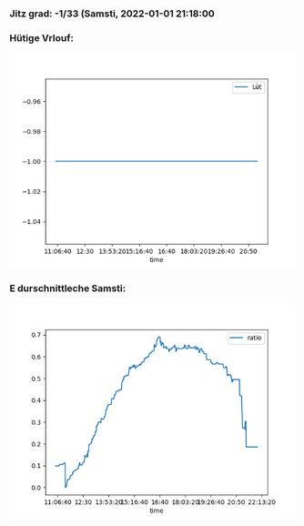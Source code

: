 ### Jitz grad: -1/33 (Samsti, 2022-01-01 21:18:00

### Hütige Vrlouf:
![Graph](Today.png)

### E durschnittleche Samsti:
![Graph](Samsti.png)